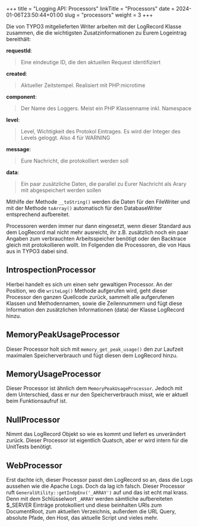 +++
title = "Logging API: Processors"
linkTitle = "Processors"
date = 2024-01-06T23:50:44+01:00
slug = "processors"
weight = 3
+++

Die von TYPO3 mitgelieferten Writer arbeiten mit der LogRecord Klasse zusammen, die die
wichtigsten Zusatzinformationen zu Eurem Logeintrag bereithält:

**requestId**: 
> Eine eindeutige ID, die den aktuellen Request identifiziert

**created**:
> Aktueller Zeitstempel. Realisiert mit PHP:microtime

**component**:
> Der Name des Loggers. Meist ein PHP Klassenname inkl. Namespace

**level**:
> Level, Wichtigkeit des Protokol Eintrages. Es wird der Integer des Levels geloggt. Also 4 für WARNING

**message**:
> Eure Nachricht, die protokolliert werden soll

**data**:
> Ein paar zusätzliche Daten, die parallel zu Eurer Nachricht als Arary mit abgespeichert werden sollen

Mithilfe der Methode `__toString()` werden die Daten für den FileWriter und mit der Methode
`toArray()` automatisch für den DatabaseWriter entsprechend aufbereitet.

Processoren werden immer nur dann eingesetzt, wenn dieser Standard aus dem LogRecord
mal nicht mehr ausreicht, ihr z.B. zusätzlich noch ein paar Angaben zum verbrauchten
Arbeitsspeicher benötigt oder den Backtrace gleich mit protokollieren wollt. Im Folgenden
die Processoren, die von Haus aus in TYPO3 dabei sind.

## IntrospectionProcessor

Hierbei handelt es sich um einen sehr gewaltigen Processor. An der Position, wo die
`writeLog()` Methode aufgerufen wird, geht dieser Processor den ganzen Quellcode zurück,
sammelt alle aufgerufenen Klassen und Methodennamen, sowie die Zeilennummern und fügt diese
Information den zusätzlichen Informationen (data) der Klasse LogRecord hinzu.

## MemoryPeakUsageProcessor

Dieser Processor holt sich mit `memory_get_peak_usage()` den zur Laufzeit maximalen 
Speicherverbrauch und fügt diesen dem LogRecord hinzu.

## MemoryUsageProcessor

Dieser Processor ist ähnlich dem `MemoryPeakUsageProcessor`. Jedoch mit dem Unterschied,
dass er nur den Speicherverbrauch misst, wie er aktuell beim Funktionsaufruf ist.

## NullProcessor

Nimmt das LogRecord Objekt so wie es kommt und liefert es unverändert zurück. Dieser
Processor ist eigentlich Quatsch, aber er wird intern für die UnitTests benötigt.

## WebProcessor

Erst dachte ich, dieser Processor passt den LogRecord so an, dass die Logs aussehen wie 
die Apache Logs. Doch da lag ich falsch. Dieser Processor 
ruft `GeneralUtility::getIndpEnv('_ARRAY')` auf und das ist echt mal krass. Denn mit dem
Schlüsselwort `_ARRAY` werden sämtliche aufbereiteten $_SERVER Einträge protokolliert und
diese beinhalten URIs zum DocumentRoot, zum aktuellen Verzeichnis, außerdem die URL Query,
absolute Pfade, den Host, das aktuelle Script und vieles mehr.
